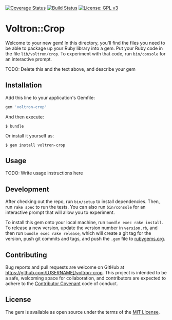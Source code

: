 [![Coverage Status](https://coveralls.io/repos/github/ehainer/voltron-crop/badge.svg?branch=master)](https://coveralls.io/github/ehainer/voltron-crop?branch=master)
[![Build Status](https://travis-ci.org/ehainer/voltron-crop.svg?branch=master)](https://travis-ci.org/ehainer/voltron-crop)
[![License: GPL v3](https://img.shields.io/badge/License-GPL%20v3-blue.svg)](http://www.gnu.org/licenses/gpl-3.0)

# Voltron::Crop

Welcome to your new gem! In this directory, you'll find the files you need to be able to package up your Ruby library into a gem. Put your Ruby code in the file `lib/voltron/crop`. To experiment with that code, run `bin/console` for an interactive prompt.

TODO: Delete this and the text above, and describe your gem

## Installation

Add this line to your application's Gemfile:

```ruby
gem 'voltron-crop'
```

And then execute:

    $ bundle

Or install it yourself as:

    $ gem install voltron-crop

## Usage

TODO: Write usage instructions here

## Development

After checking out the repo, run `bin/setup` to install dependencies. Then, run `rake spec` to run the tests. You can also run `bin/console` for an interactive prompt that will allow you to experiment.

To install this gem onto your local machine, run `bundle exec rake install`. To release a new version, update the version number in `version.rb`, and then run `bundle exec rake release`, which will create a git tag for the version, push git commits and tags, and push the `.gem` file to [rubygems.org](https://rubygems.org).

## Contributing

Bug reports and pull requests are welcome on GitHub at https://github.com/[USERNAME]/voltron-crop. This project is intended to be a safe, welcoming space for collaboration, and contributors are expected to adhere to the [Contributor Covenant](http://contributor-covenant.org) code of conduct.


## License

The gem is available as open source under the terms of the [MIT License](http://opensource.org/licenses/MIT).


